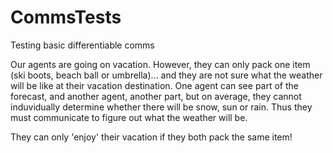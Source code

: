 # CommsTests
Testing basic differentiable comms  

Our agents are going on vacation. However, they can only pack one item (ski boots, beach ball or umbrella)... and they are not sure what the weather will be like 
at their vacation destination. 
One agent can see part of the forecast, and another agent, another part, but on average, they cannot induvidually determine whether there will be snow, sun or rain. 
Thus they must communicate to figure out what the weather will be. 

They can only 'enjoy' their vacation if they both pack the same item! 
